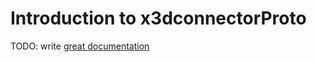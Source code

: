 # Introduction to x3dconnectorProto

TODO: write [great documentation](http://jacobian.org/writing/what-to-write/)
